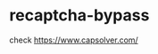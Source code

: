 # recaptcha-bypass
check https://www.capsolver.com/ 



















                                                                                                
